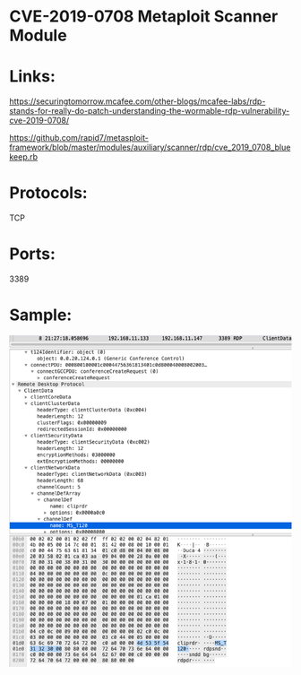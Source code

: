# CVE-2019-0708 Metaploit Scanner Module

# Links:
https://securingtomorrow.mcafee.com/other-blogs/mcafee-labs/rdp-stands-for-really-do-patch-understanding-the-wormable-rdp-vulnerability-cve-2019-0708/

https://github.com/rapid7/metasploit-framework/blob/master/modules/auxiliary/scanner/rdp/cve_2019_0708_bluekeep.rb


# Protocols:
TCP

# Ports:
3389

# Sample:

![screenshot](./images/1.png)
